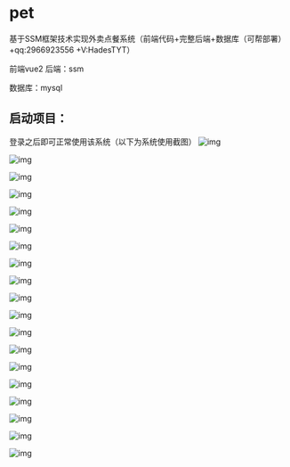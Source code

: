 # pet
基于SSM框架技术实现外卖点餐系统（前端代码+完整后端+数据库（可帮部署）+qq:2966923556 +V:HadesTYT）


前端vue2
后端：ssm   

数据库：mysql



## 启动项目：

登录之后即可正常使用该系统（以下为系统使用截图）
![img](images/1.png)

![img](images/2.png)

![img](images/3.png)

![img](images/4.png)

![img](images/5.png)

![img](images/6.png)

![img](images/7.png)

![img](images/8.png)

![img](images/9.png)

![img](images/10.png)

![img](images/11.png)

![img](images/12.png)

![img](images/13.png)

![img](images/14.png)

![img](images/15.png)

![img](images/16.png)

![img](images/17.png)

![img](images/18.png)

![img](images/19.png)



